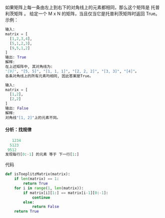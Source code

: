 如果矩阵上每一条由左上到右下的对角线上的元素都相同，那么这个矩阵是 托普利茨矩阵 。
给定一个 M x N 的矩阵，当且仅当它是托普利茨矩阵时返回 True。
示例：

```python
输入:
matrix = [
  [1,2,3,4],
  [5,1,2,3],
  [9,5,1,2]
]
输出: True
解释:
在上述矩阵中, 其对角线为:
"[9]", "[5, 5]", "[1, 1, 1]", "[2, 2, 2]", "[3, 3]", "[4]"。
各条对角线上的所有元素均相同, 因此答案是True。

输入:
matrix = [
  [1,2],
  [2,2]
]
输出: False
解释:
对角线"[1, 2]"上的元素不同。
```

#### 分析：找规律

```python
   1234
  5123
 9512
发现每行[0:-1] 的元素 等于 下一行[1:]
```

代码

```python
def isToeplitzMatrix(matrix):
    if len(matrix) == 1:
        return True
    for i in range(1, len(matrix)):
        if matrix[i][1:] == matrix[i-1][0:-1]:
            continue
        else:
            return False
    return True
```

